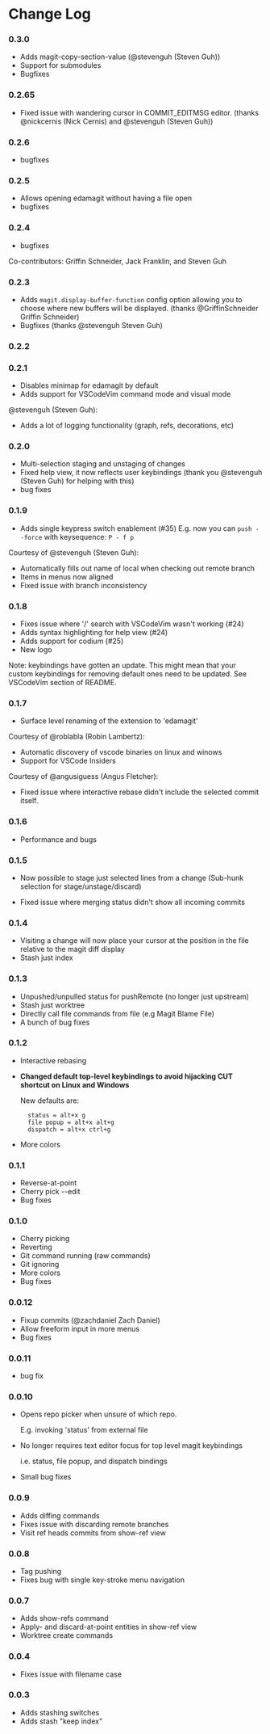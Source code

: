 # Change Log

### 0.3.0
- Adds magit-copy-section-value (@stevenguh (Steven Guh))
- Support for submodules
- Bugfixes

### 0.2.65
- Fixed issue with wandering cursor in COMMIT_EDITMSG editor.
(thanks @nickcernis (Nick Cernis) and @stevenguh (Steven Guh))

### 0.2.6
- bugfixes

### 0.2.5
- Allows opening edamagit without having a file open
- bugfixes

### 0.2.4
- bugfixes

Co-contributors: Griffin Schneider, Jack Franklin, and Steven Guh

### 0.2.3
- Adds `magit.display-buffer-function` config option allowing you to choose where new buffers will be displayed.
(thanks @GriffinSchneider Griffin Schneider)
- Bugfixes (thanks @stevenguh Steven Guh)

### 0.2.2
### 0.2.1

- Disables minimap for edamagit by default
- Adds support for VSCodeVim command mode and visual mode

@stevenguh (Steven Guh):
- Adds a lot of logging functionality (graph, refs, decorations, etc)

### 0.2.0
- Multi-selection staging and unstaging of changes
- Fixed help view, it now reflects user keybindings (thank you @stevenguh (Steven Guh) for helping with this)
- bug fixes

### 0.1.9
- Adds single keypress switch enablement (#35)
    E.g. now you can `push --force` with keysequence: `P - f p`

Courtesy of @stevenguh (Steven Guh):
- Automatically fills out name of local when checking out remote branch
- Items in menus now aligned
- Fixed issue with branch inconsistency

### 0.1.8
- Fixes issue where '/' search with VSCodeVim wasn't working (#24)
- Adds syntax highlighting for help view (#24)
- Adds support for codium (#25)
- New logo

Note: keybindings have gotten an update. This might mean that your custom keybindings for removing default ones need to be updated. See VSCodeVim section of README.

### 0.1.7
- Surface level renaming of the extension to 'edamagit'

Courtesy of @roblabla (Robin Lambertz):
- Automatic discovery of vscode binaries on linux and winows
- Support for VSCode Insiders

Courtesy of @angusiguess (Angus Fletcher):
- Fixed issue where interactive rebase didn't include the selected commit itself.

### 0.1.6
- Performance and bugs

### 0.1.5
- Now possible to stage just selected lines from a change
    (Sub-hunk selection for stage/unstage/discard)

- Fixed issue where merging status didn't show all incoming commits

### 0.1.4
- Visiting a change will now place your cursor at the position in the file relative to the magit diff display
- Stash just index

### 0.1.3
- Unpushed/unpulled status for pushRemote (no longer just upstream)
- Stash just worktree
- Directly call file commands from file (e.g Magit Blame File)
- A bunch of bug fixes

### 0.1.2
- Interactive rebasing
- **Changed default top-level keybindings to avoid hijacking CUT shortcut on Linux and Windows**
  
  New defaults are:

  ```
    status = alt+x g
    file popup = alt+x alt+g
    dispatch = alt+x ctrl+g
  ```

- More colors

### 0.1.1
- Reverse-at-point
- Cherry pick --edit
- Bug fixes

### 0.1.0
- Cherry picking
- Reverting
- Git command running (raw commands)
- Git ignoring
- More colors
- Bug fixes

### 0.0.12
- Fixup commits (@zachdaniel Zach Daniel)
- Allow freeform input in more menus
- Bug fixes

### 0.0.11
- bug fix

### 0.0.10
- Opens repo picker when unsure of which repo.

    E.g. invoking 'status' from external file
- No longer requires text editor focus for top level magit keybindings

    i.e. status, file popup, and dispatch bindings
- Small bug fixes

### 0.0.9
- Adds diffing commands
- Fixes issue with discarding remote branches
- Visit ref heads commits from show-ref view

### 0.0.8
- Tag pushing
- Fixes bug with single key-stroke menu navigation

### 0.0.7
- Adds show-refs command
- Apply- and discard-at-point entities in show-ref view
- Worktree create commands

### 0.0.4
- Fixes issue with filename case

### 0.0.3
- Adds stashing switches
- Adds stash "keep index"
